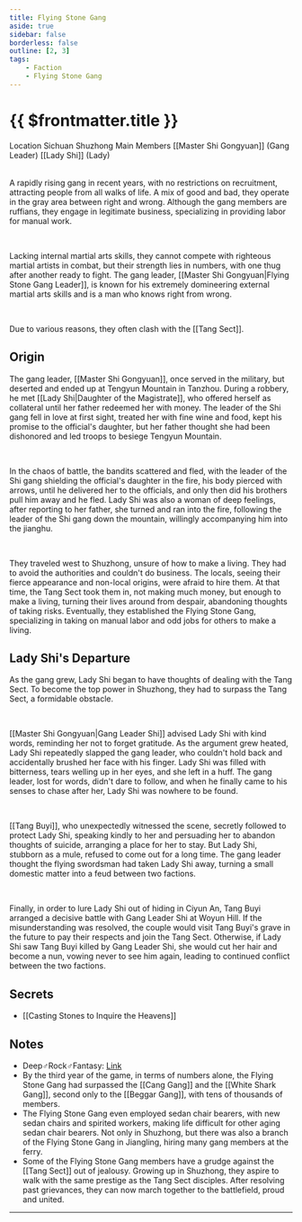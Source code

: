 ```yaml
---
title: Flying Stone Gang
aside: true
sidebar: false
borderless: false
outline: [2, 3]
tags:
    - Faction
    - Flying Stone Gang
---
```


# {{ $frontmatter.title }}

<InfoList position="right">
	<Info title="Faction Information" :open=true>
		<table>
			<ChTr>
				<ChTd isTitle=true>
					Location
				</ChTd>
				<ChTd>
					Sichuan Shuzhong
				</ChTd>
			</ChTr>
            <ChTr>
				<ChTd isTitle=true position='center'>
					Main Members
				</ChTd>
			</ChTr>
			<ChTr>
                <ChTd position='center'>
                    [[Master Shi Gongyuan]] (Gang Leader)
                </ChTd>
            </ChTr>
            <ChTr>
                <ChTd position='center'>
                    [[Lady Shi]] (Lady)
                </ChTd>
            </ChTr>
		</table>
	</Info>
</InfoList>

A rapidly rising gang in recent years, with no restrictions on recruitment, attracting people from all walks of life. A mix of good and bad, they operate in the gray area between right and wrong. Although the gang members are ruffians, they engage in legitimate business, specializing in providing labor for manual work.

<br>

Lacking internal martial arts skills, they cannot compete with righteous martial artists in combat, but their strength lies in numbers, with one thug after another ready to fight. The gang leader, [[Master Shi Gongyuan|Flying Stone Gang Leader]], is known for his extremely domineering external martial arts skills and is a man who knows right from wrong.

<br>

Due to various reasons, they often clash with the [[Tang Sect]].
<br clear="all">

## Origin

The gang leader, [[Master Shi Gongyuan]], once served in the military, but deserted and ended up at Tengyun Mountain in Tanzhou. During a robbery, he met [[Lady Shi|Daughter of the Magistrate]], who offered herself as collateral until her father redeemed her with money. The leader of the Shi gang fell in love at first sight, treated her with fine wine and food, kept his promise to the official's daughter, but her father thought she had been dishonored and led troops to besiege Tengyun Mountain.

<br>

In the chaos of battle, the bandits scattered and fled, with the leader of the Shi gang shielding the official's daughter in the fire, his body pierced with arrows, until he delivered her to the officials, and only then did his brothers pull him away and he fled. Lady Shi was also a woman of deep feelings, after reporting to her father, she turned and ran into the fire, following the leader of the Shi gang down the mountain, willingly accompanying him into the jianghu.

<br>

They traveled west to Shuzhong, unsure of how to make a living. They had to avoid the authorities and couldn't do business. The locals, seeing their fierce appearance and non-local origins, were afraid to hire them. At that time, the Tang Sect took them in, not making much money, but enough to make a living, turning their lives around from despair, abandoning thoughts of taking risks. Eventually, they established the Flying Stone Gang, specializing in taking on manual labor and odd jobs for others to make a living.

## Lady Shi's Departure

As the gang grew, Lady Shi began to have thoughts of dealing with the Tang Sect. To become the top power in Shuzhong, they had to surpass the Tang Sect, a formidable obstacle.

<br>

[[Master Shi Gongyuan|Gang Leader Shi]] advised Lady Shi with kind words, reminding her not to forget gratitude. As the argument grew heated, Lady Shi repeatedly slapped the gang leader, who couldn't hold back and accidentally brushed her face with his finger. Lady Shi was filled with bitterness, tears welling up in her eyes, and she left in a huff. The gang leader, lost for words, didn't dare to follow, and when he finally came to his senses to chase after her, Lady Shi was nowhere to be found.

<br>

[[Tang Buyi]], who unexpectedly witnessed the scene, secretly followed to protect Lady Shi, speaking kindly to her and persuading her to abandon thoughts of suicide, arranging a place for her to stay. But Lady Shi, stubborn as a mule, refused to come out for a long time. The gang leader thought the flying swordsman had taken Lady Shi away, turning a small domestic matter into a feud between two factions.

<br>

Finally, in order to lure Lady Shi out of hiding in Ciyun An, Tang Buyi arranged a decisive battle with Gang Leader Shi at Woyun Hill. If the misunderstanding was resolved, the couple would visit Tang Buyi's grave in the future to pay their respects and join the Tang Sect. Otherwise, if Lady Shi saw Tang Buyi killed by Gang Leader Shi, she would cut her hair and become a nun, vowing never to see him again, leading to continued conflict between the two factions.

## Secrets

- [[Casting Stones to Inquire the Heavens]]

## Notes

- Deep♂Rock♂Fantasy: [Link](https://www.facebook.com/photo/?fbid=172733621791491&set=a.117318193999701)
- By the third year of the game, in terms of numbers alone, the Flying Stone Gang had surpassed the [[Cang Gang]] and the [[White Shark Gang]], second only to the [[Beggar Gang]], with tens of thousands of members.
- The Flying Stone Gang even employed sedan chair bearers, with new sedan chairs and spirited workers, making life difficult for other aging sedan chair bearers. Not only in Shuzhong, but there was also a branch of the Flying Stone Gang in Jiangling, hiring many gang members at the ferry.
- Some of the Flying Stone Gang members have a grudge against the [[Tang Sect]] out of jealousy. Growing up in Shuzhong, they aspire to walk with the same prestige as the Tang Sect disciples. After resolving past grievances, they can now march together to the battlefield, proud and united.

---